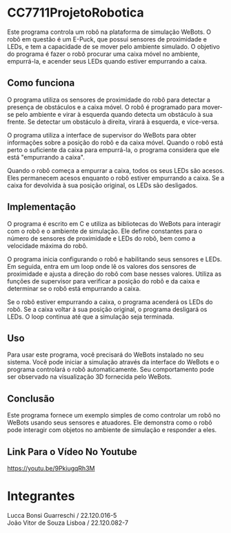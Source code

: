 # CC7711ProjetoRobotica
Este programa controla um robô na plataforma de simulação WeBots. O robô em questão é um E-Puck, que possui sensores de proximidade e LEDs, e tem a capacidade de se mover pelo ambiente simulado. O objetivo do programa é fazer o robô procurar uma caixa móvel no ambiente, empurrá-la, e acender seus LEDs quando estiver empurrando a caixa.

## Como funciona
O programa utiliza os sensores de proximidade do robô para detectar a presença de obstáculos e a caixa móvel. O robô é programado para mover-se pelo ambiente e virar à esquerda quando detecta um obstáculo à sua frente. Se detectar um obstáculo à direita, virará à esquerda, e vice-versa.

O programa utiliza a interface de supervisor do WeBots para obter informações sobre a posição do robô e da caixa móvel. Quando o robô está perto o suficiente da caixa para empurrá-la, o programa considera que ele está "empurrando a caixa".

Quando o robô começa a empurrar a caixa, todos os seus LEDs são acesos. Eles permanecem acesos enquanto o robô estiver empurrando a caixa. Se a caixa for devolvida à sua posição original, os LEDs são desligados.

## Implementação
O programa é escrito em C e utiliza as bibliotecas do WeBots para interagir com o robô e o ambiente de simulação. Ele define constantes para o número de sensores de proximidade e LEDs do robô, bem como a velocidade máxima do robô.

O programa inicia configurando o robô e habilitando seus sensores e LEDs. Em seguida, entra em um loop onde lê os valores dos sensores de proximidade e ajusta a direção do robô com base nesses valores. Utiliza as funções de supervisor para verificar a posição do robô e da caixa e determinar se o robô está empurrando a caixa.

Se o robô estiver empurrando a caixa, o programa acenderá os LEDs do robô. Se a caixa voltar à sua posição original, o programa desligará os LEDs. O loop continua até que a simulação seja terminada.

## Uso
Para usar este programa, você precisará do WeBots instalado no seu sistema. Você pode iniciar a simulação através da interface do WeBots e o programa controlará o robô automaticamente. Seu comportamento pode ser observado na visualização 3D fornecida pelo WeBots.

## Conclusão
Este programa fornece um exemplo simples de como controlar um robô no WeBots usando seus sensores e atuadores. Ele demonstra como o robô pode interagir com objetos no ambiente de simulação e responder a eles.

## Link Para o Vídeo No Youtube
https://youtu.be/9PkiugqRh3M

# Integrantes
Lucca Bonsi Guarreschi / 22.120.016-5  
João Vitor de Souza Lisboa / 22.120.082-7
